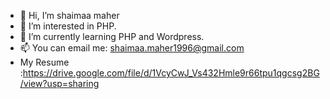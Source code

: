 - 👋 Hi, I’m shaimaa maher
- 👀 I’m interested in PHP.
- 🌱 I’m currently learning PHP and Wordpress.
- 📫 You can email me: shaimaa.maher1996@gmail.com
- My Resume :https://drive.google.com/file/d/1VcyCwJ_Vs432Hmle9r66tpu1qgcsg2BG/view?usp=sharing

<!---
shaimaa-maher/shaimaa-maher is a ✨ special ✨ repository because its `README.md` (this file) appears on your GitHub profile.
You can click the Preview link to take a look at your changes.
--->
